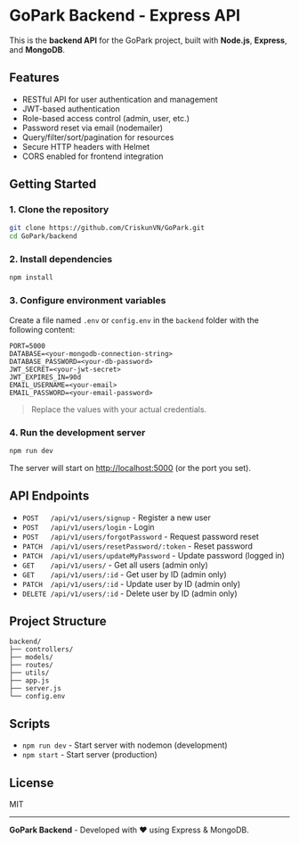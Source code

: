 # GoPark Backend - Express API

This is the **backend API** for the GoPark project, built with **Node.js**, **Express**, and **MongoDB**.

## Features

- RESTful API for user authentication and management
- JWT-based authentication
- Role-based access control (admin, user, etc.)
- Password reset via email (nodemailer)
- Query/filter/sort/pagination for resources
- Secure HTTP headers with Helmet
- CORS enabled for frontend integration

## Getting Started

### 1. Clone the repository

```bash
git clone https://github.com/CriskunVN/GoPark.git
cd GoPark/backend
```

### 2. Install dependencies

```bash
npm install
```

### 3. Configure environment variables

Create a file named `.env` or `config.env` in the `backend` folder with the following content:

```
PORT=5000
DATABASE=<your-mongodb-connection-string>
DATABASE_PASSWORD=<your-db-password>
JWT_SECRET=<your-jwt-secret>
JWT_EXPIRES_IN=90d
EMAIL_USERNAME=<your-email>
EMAIL_PASSWORD=<your-email-password>
```

> Replace the values with your actual credentials.

### 4. Run the development server

```bash
npm run dev
```

The server will start on [http://localhost:5000](http://localhost:5000) (or the port you set).

## API Endpoints

- `POST   /api/v1/users/signup` - Register a new user
- `POST   /api/v1/users/login` - Login
- `POST   /api/v1/users/forgotPassword` - Request password reset
- `PATCH  /api/v1/users/resetPassword/:token` - Reset password
- `PATCH  /api/v1/users/updateMyPassword` - Update password (logged in)
- `GET    /api/v1/users/` - Get all users (admin only)
- `GET    /api/v1/users/:id` - Get user by ID (admin only)
- `PATCH  /api/v1/users/:id` - Update user by ID (admin only)
- `DELETE /api/v1/users/:id` - Delete user by ID (admin only)

## Project Structure

```
backend/
├── controllers/
├── models/
├── routes/
├── utils/
├── app.js
├── server.js
└── config.env
```

## Scripts

- `npm run dev` - Start server with nodemon (development)
- `npm start` - Start server (production)

## License

MIT

---

**GoPark Backend** - Developed with ❤️ using Express & MongoDB.